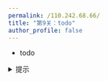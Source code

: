 ```yaml
---
permalink: /110.242.68.66/
title: "第9关：todo"
author_profile: false
---
```


- todo
  
<details>
  <summary>提示</summary>
  <p>这一关的提示是：todo</p>
</details>